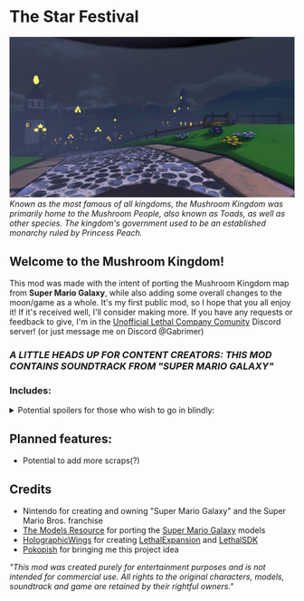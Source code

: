 # The Star Festival
![Screenshot of the in-game Mushroom Kingdom](Screenshots/4.png)
_Known as the most famous of all kingdoms, the Mushroom Kingdom was primarily home to the Mushroom People, also known as Toads, as well as other species. The kingdom's government used to be an established monarchy ruled by Princess Peach._

## Welcome to the Mushroom Kingdom!

This mod was made with the intent of porting the Mushroom Kingdom map from **Super Mario Galaxy**, while also adding some overall changes to the moon/game as a whole. It's my first public mod, so I hope that you all enjoy it! If it's received well, I'll consider making more. If you have any requests or feedback to give, I'm in the [Unofficial Lethal Company Comunity](https://discord.gg/nYcQFEpXfU) Discord server! (or just message me on Discord @Gabrimer)

### ***A LITTLE HEADS UP FOR CONTENT CREATORS: THIS MOD CONTAINS SOUNDTRACK FROM "SUPER MARIO GALAXY"***

### Includes:

<details>
	<summary>Potential spoilers for those who wish to go in blindly:</summary>

- 4 separate entrances to the main building
	- The main entrance
	- 2 common fire exits
	- A warp pipe fire exit
- 24 **custom _exclusive_** Mario themed scraps.
  	- Question Block
  	- Brick Block
  	- Coin
  	- Power Star
  	- Yoshi Egg
  	- Clock
  	- Key
  	- 6 different colored Starbits
  		- Red Starbit
  		- Yellow Starbit
  		- Green Starbit
  		- Blue Starbit
  		- Purple Starbit
  		- White Starbit
  	- 7 different Mushrooms
  		- Red Mushroom
  		- Green Mushroom
  		- Life Mushroom
  		- Bee Mushroom
  		- Boo Mushroom
  		- Rock Mushroom
  		- Spring Mushroom
  	- 3 different Flowers
  		- Fire Flower
  		- Ice Flower
  		- Cloud Flower
  	- Thwomp
- An introductory song added to the start of the moon (where the ship lands)
	- Song used: "Overture - Super Mario Galaxy" 
- New dropship including custom soundtrack and Question Blocks that store your purchased items.
	- Song used: "Mission Select - Super Mario Galaxy"
  
</details>

## Planned features:
- Potential to add more scraps(?)

## Credits

- Nintendo for creating and owning "Super Mario Galaxy" and the Super Mario Bros. franchise
- [The Models Resource](https://www.models-resource.com) for porting the [Super Mario Galaxy](https://www.models-resource.com/wii/supermariogalaxy/) models
- [HolographicWings](https://github.com/HolographicWings) for creating [LethalExpansion](https://github.com/HolographicWings/LethalExpansion) and [LethalSDK](https://github.com/HolographicWings/LethalSDK-Unity-Project)
- [Pokopish](https://github.com/MartijnTielemans) for bringing me this project idea

_"This mod was created purely for entertainment purposes and is not intended for commercial use. All rights to the original characters, models, soundtrack and game are retained by their rightful owners."_